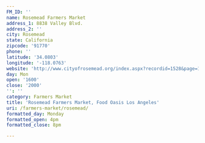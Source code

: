 ```yaml
---
FM_ID: ''
name: Rosemead Farmers Market
address_1: 8838 Valley Blvd.
address_2: ''
city: Rosemead
state: California
zipcode: '91770'
phone: ''
latitude: '34.0803'
longitude: '-118.0763'
website: 'http://www.cityofrosemead.org/index.aspx?recordid=1528&page=13'
day: Mon
open: '1600'
close: '2000'
'': ''
category: Farmers Market
title: 'Rosemead Farmers Market, Food Oasis Los Angeles'
uri: /farmers-market/rosemead/
formatted_day: Monday
formatted_open: 4pm
formatted_close: 8pm

---
```

